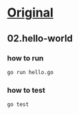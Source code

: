 # [Original](https://github.com/quii/learn-go-with-tests/blob/master/hello-world.md)

## 02.hello-world

### how to run

```sh
go run hello.go
```

### how to test

```sh
go test
```
